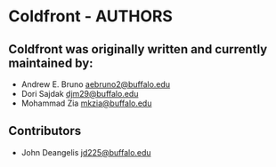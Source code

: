 # Coldfront - AUTHORS

## Coldfront was originally written and currently maintained by:

- Andrew E. Bruno <aebruno2@buffalo.edu>
- Dori Sajdak <djm29@buffalo.edu>
- Mohammad Zia <mkzia@buffalo.edu>

## Contributors

- John Deangelis <jd225@buffalo.edu>
